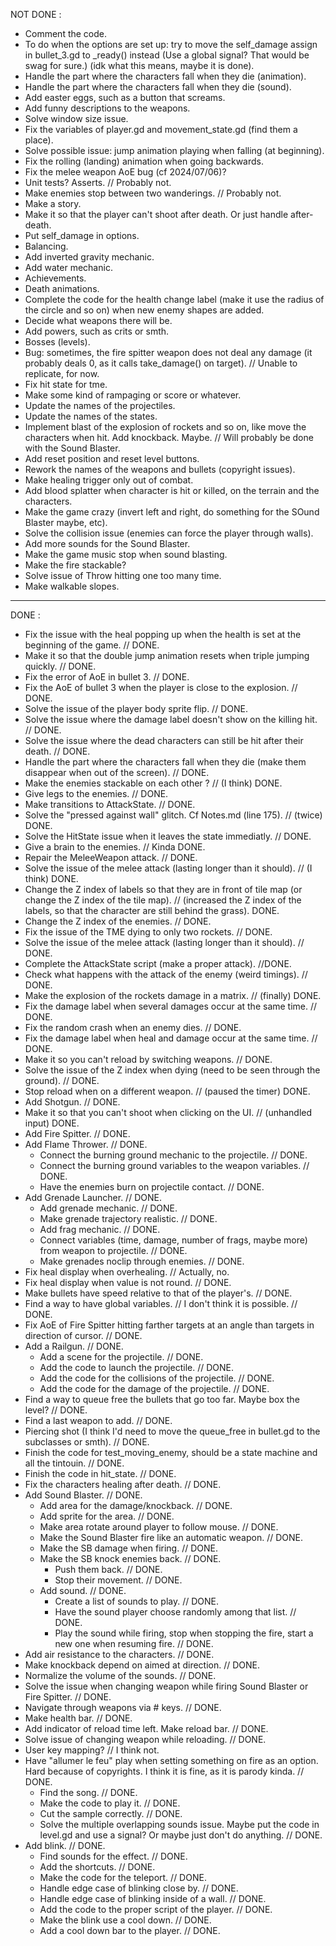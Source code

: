 NOT DONE :

- Comment the code.
- To do when the options are set up: try to move the self_damage assign in bullet_3.gd to _ready() instead
	(Use a global signal? That would be swag for sure.) (idk what this means, maybe it is done).
- Handle the part where the characters fall when they die (animation).
- Handle the part where the characters fall when they die (sound).
- Add easter eggs, such as a button that screams.
- Add funny descriptions to the weapons.
- Solve window size issue.
- Fix the variables of player.gd and movement_state.gd (find them a place).
- Solve possible issue: jump animation playing when falling (at beginning).
- Fix the rolling (landing) animation when going backwards.
- Fix the melee weapon AoE bug (cf 2024/07/06)?
- Unit tests? Asserts. // Probably not.
- Make enemies stop between two wanderings. // Probably not.
- Make a story.
- Make it so that the player can't shoot after death. Or just handle after-death.
- Put self_damage in options.
- Balancing.
- Add inverted gravity mechanic.
- Add water mechanic.
- Achievements.
- Death animations.
- Complete the code for the health change label (make it use the radius of the circle and so on) when new enemy shapes
	are added.
- Decide what weapons there will be.
- Add powers, such as crits or smth.
- Bosses (levels).
- Bug: sometimes, the fire spitter weapon does not deal any damage (it probably deals 0, as it calls take_damage() on
	target). // Unable to replicate, for now.
- Fix hit state for tme.
- Make some kind of rampaging or score or whatever.
- Update the names of the projectiles.
- Update the names of the states.
- Implement blast of the explosion of rockets and so on, like move the characters when hit.
	Add knockback. Maybe. // Will probably be done with the Sound Blaster.
- Add reset position and reset level buttons.
- Rework the names of the weapons and bullets (copyright issues).
- Make healing trigger only out of combat.
- Add blood splatter when character is hit or killed, on the terrain and the characters.
- Make the game crazy (invert left and right, do something for the SOund Blaster maybe, etc).
- Solve the collision issue (enemies can force the player through walls).
- Add more sounds for the Sound Blaster.
- Make the game music stop when sound blasting.
- Make the fire stackable?
- Solve issue of Throw hitting one too many time.
- Make walkable slopes.

------------------------------------------------------------------------------------------------------

DONE :

- Fix the issue with the heal popping up when the health is set at the beginning of the game. // DONE.
- Make it so that the double jump animation resets when triple jumping quickly. // DONE.
- Fix the error of AoE in bullet 3. // DONE.
- Fix the AoE of bullet 3 when the player is close to the explosion. // DONE.
- Solve the issue of the player body sprite flip. // DONE.
- Solve the issue where the damage label doesn't show on the killing hit. // DONE.
- Solve the issue where the dead characters can still be hit after their death. // DONE.
- Handle the part where the characters fall when they die (make them disappear when out of the screen). // DONE.
- Make the enemies stackable on each other ? // (I think) DONE.
- Give legs to the enemies. // DONE.
- Make transitions to AttackState. // DONE.
- Solve the "pressed against wall" glitch. Cf Notes.md (line 175). // (twice) DONE.
- Solve the HitState issue when it leaves the state immediatly. // DONE.
- Give a brain to the enemies. // Kinda DONE.
- Repair the MeleeWeapon attack. // DONE.
- Solve the issue of the melee attack (lasting longer than it should). // (I think) DONE.
- Change the Z index of labels so that they are in front of tile map (or change the Z index of the tile map).
	// (increased the Z index of the labels, so that the character are still behind the grass). DONE.
- Change the Z index of the enemies. // DONE.
- Fix the issue of the TME dying to only two rockets. // DONE.
- Solve the issue of the melee attack (lasting longer than it should). // DONE.
- Complete the AttackState script (make a proper attack). //DONE.
- Check what happens with the attack of the enemy (weird timings). // DONE.
- Make the explosion of the rockets damage in a matrix. // (finally) DONE.
- Fix the damage label when several damages occur at the same time. // DONE.
- Fix the random crash when an enemy dies. // DONE.
- Fix the damage label when heal and damage occur at the same time. // DONE.
- Make it so you can't reload by switching weapons. // DONE.
- Solve the issue of the Z index when dying (need to be seen through the ground). // DONE.
- Stop reload when on a different weapon. // (paused the timer) DONE.
- Add Shotgun. // DONE.
- Make it so that you can't shoot when clicking on the UI. // (unhandled input) DONE.
- Add Fire Spitter. // DONE.
- Add Flame Thrower. // DONE.
	- Connect the burning ground mechanic to the projectile. // DONE.
	- Connect the burning ground variables to the weapon variables. // DONE.
	- Have the enemies burn on projectile contact. // DONE.
- Add Grenade Launcher. // DONE.
	- Add grenade mechanic. // DONE.
	- Make grenade trajectory realistic. // DONE.
	- Add frag mechanic. // DONE.
	- Connect variables (time, damage, number of frags, maybe more) from weapon to projectile. // DONE.
	- Make grenades noclip through enemies. // DONE.
- Fix heal display when overhealing. // Actually, no.
- Fix heal display when value is not round. // DONE.
- Make bullets have speed relative to that of the player's. // DONE.
- Find a way to have global variables. // I don't think it is possible. // DONE.
- Fix AoE of Fire Spitter hitting farther targets at an angle than targets in direction of cursor. // DONE.
- Add a Railgun. // DONE.
	- Add a scene for the projectile. // DONE.
	- Add the code to launch the projectile. // DONE.
	- Add the code for the collisions of the projectile. // DONE.
	- Add the code for the damage of the projectile. // DONE.
- Find a way to queue free the bullets that go too far. Maybe box the level? // DONE.
- Find a last weapon to add. // DONE.
- Piercing shot (I think I'd need to move the queue_free in bullet.gd to the subclasses or smth). // DONE.
- Finish the code for test_moving_enemy, should be a state machine and all the tintouin. // DONE.
- Finish the code in hit_state. // DONE.
- Fix the characters healing after death. // DONE.
- Add Sound Blaster. // DONE.
	- Add area for the damage/knockback. // DONE.
	- Add sprite for the area. // DONE.
	- Make area rotate around player to follow mouse. // DONE.
	- Make the Sound Blaster fire like an automatic weapon. // DONE.
	- Make the SB damage when firing. // DONE.
	- Make the SB knock enemies back. // DONE.
		- Push them back. // DONE.
		- Stop their movement. // DONE.
	- Add sound. // DONE.
		- Create a list of sounds to play. // DONE.
		- Have the sound player choose randomly among that list. // DONE.
		- Play the sound while firing, stop when stopping the fire, start a new one when resuming fire. // DONE.
- Add air resistance to the characters. // DONE.
- Make knockback depend on aimed at direction. // DONE.
- Normalize the volume of the sounds. // DONE.
- Solve the issue when changing weapon while firing Sound Blaster or Fire Spitter. // DONE.
- Navigate through weapons via # keys. // DONE.
- Make health bar. // DONE.
- Add indicator of reload time left. Make reload bar. // DONE.
- Solve issue of changing weapon while reloading. // DONE.
- User key mapping? // I think not.
- Have "allumer le feu" play when setting something on fire as an option. Hard because of copyrights. I think it is
	fine, as it is parody kinda. // DONE.
	- Find the song. // DONE.
	- Make the code to play it. // DONE.
	- Cut the sample correctly. // DONE.
	- Solve the multiple overlapping sounds issue. Maybe put the code in level.gd and use a signal? Or maybe just
		don't do anything. // DONE.
- Add blink. // DONE.
	- Find sounds for the effect. // DONE.
	- Add the shortcuts. // DONE.
	- Make the code for the teleport. // DONE.
	- Handle edge case of blinking close by. // DONE.
	- Handle edge case of blinking inside of a wall. // DONE.
	- Add the code to the proper script of the player. // DONE.
	- Make the blink use a cool down. // DONE.
	- Add a cool down bar to the player. // DONE.
